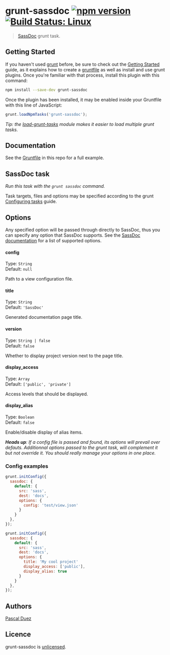 # grunt-sassdoc [![npm version](http://img.shields.io/npm/v/grunt-sassdoc.svg?style=flat)](https://www.npmjs.org/package/grunt-sassdoc) [![Build Status: Linux](http://img.shields.io/travis/pascalduez/grunt-sassdoc.svg?style=flat)](https://travis-ci.org/pascalduez/grunt-sassdoc.svg?branch=master)

> [SassDoc](https://github.com/HugoGiraudel/SassDoc) grunt task.


## Getting Started

If you haven't used [grunt][] before, be sure to check out the [Getting Started][] guide, as it explains how to create a [gruntfile][Getting Started] as well as install and use grunt plugins. Once you're familiar with that process, install this plugin with this command:

```sh
npm install --save-dev grunt-sassdoc
```

Once the plugin has been installed, it may be enabled inside your Gruntfile with this line of JavaScript:

```js
grunt.loadNpmTasks('grunt-sassdoc');
```

*Tip: the [load-grunt-tasks](https://github.com/sindresorhus/load-grunt-tasks) module makes it easier to load multiple grunt tasks.*


[grunt]: http://gruntjs.com
[Getting Started]: https://github.com/gruntjs/grunt/wiki/Getting-started



## Documentation

See the [Gruntfile](Gruntfile.js) in this repo for a full example.


## SassDoc task
_Run this task with the `grunt sassdoc` command._

Task targets, files and options may be specified according to the grunt [Configuring tasks](http://gruntjs.com/configuring-tasks) guide.



## Options

Any specified option will be passed through directly to SassDoc, thus you can specify any option that SassDoc supports.
See the [SassDoc documentation](https://github.com/HugoGiraudel/SassDoc#pass-extra-variables-to-the-view) for a list of supported options.

#### config

Type: `String`  
Default: `null`

Path to a view configuration file.

#### title

Type: `String`  
Default: `'SassDoc'`

Generated documentation page title.

#### version

Type: `String | false`  
Default: `false`

Whether to display project version next to the page title.

#### display_access

Type: `Array`  
Default: `['public', 'private']`

Access levels that should be displayed.

#### display_alias

Type: `Boolean`  
Default: `false`

Enable/disable display of alias items.

_**Heads up**: If a config file is passed and found, its options will prevail over defauts.
Additionnal options passed to the grunt task, will complement it but not override it.
You should really manage your options in one place._



### Config examples

```js
grunt.initConfig({
  sassdoc: {
    default: {
      src: 'sass',
      dest: 'docs',
      options: {
        config: 'test/view.json'
      }
    }
  },
});
```

```js
grunt.initConfig({
  sassdoc: {
    default: {
      src: 'sass',
      dest: 'docs',
      options: {
        title: 'My cool project'
        display_access: ['public'],
        display_alias: true
      }
    }
  },
});
```

## Authors

[Pascal Duez](http://pascalduez.me)


## Licence

grunt-sassdoc is [unlicensed](http://unlicense.org/).
